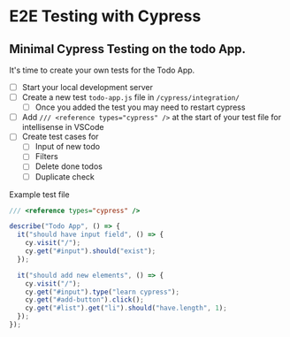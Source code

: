 # E2E Testing with Cypress

## Minimal Cypress Testing on the todo App.

It's time to create your own tests for the Todo App.

- [ ] Start your local development server
- [ ] Create a new test `todo-app.js` file in `/cypress/integration/`
  - [ ] Once you added the test you may need to restart cypress
- [ ] Add `/// <reference types="cypress" />` at the start of your test file for intellisense in VSCode
- [ ] Create test cases for
  - [ ] Input of new todo
  - [ ] Filters
  - [ ] Delete done todos
  - [ ] Duplicate check

Example test file

```js
/// <reference types="cypress" />

describe("Todo App", () => {
  it("should have input field", () => {
    cy.visit("/");
    cy.get("#input").should("exist");
  });

  it("should add new elements", () => {
    cy.visit("/");
    cy.get("#input").type("learn cypress");
    cy.get("#add-button").click();
    cy.get("#list").get("li").should("have.length", 1);
  });
});
```
